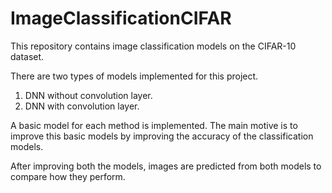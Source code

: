 # ImageClassificationCIFAR
This repository contains image classification models on the CIFAR-10 dataset. 

There are two types of models implemented for this project.
1. DNN without convolution layer.
2. DNN with convolution layer.

A basic model for each method is implemented. The main motive is to improve this basic models by improving the accuracy of the classification models.

After improving both the models, images are predicted from both models to compare how they perform.